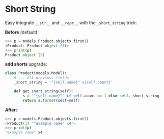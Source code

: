 # Short String

Easy integrate `__str__` and `__repr__` with the `_short_string` trick:

**Before** (default):

```py
>>> p = models.Product.objects.first()
<Product: Product object (3)>
>>> print(p)
Product object (3)
```

**add shorts** upgrade:

```py
class Product(models.Model):
    # ... all previous fields
    _short_string = '"{self.name}" x{self.count}'

    def get_short_string(self):
        s = '"{self.name}"' if self.count == 1 else self._short_string
        return s.format(self=self)
```

**After:**

```py
>>> p = models.Product.objects.first()
<Product(3) '"example name" x4'>
>>> print(p)
"example name" x4
```
